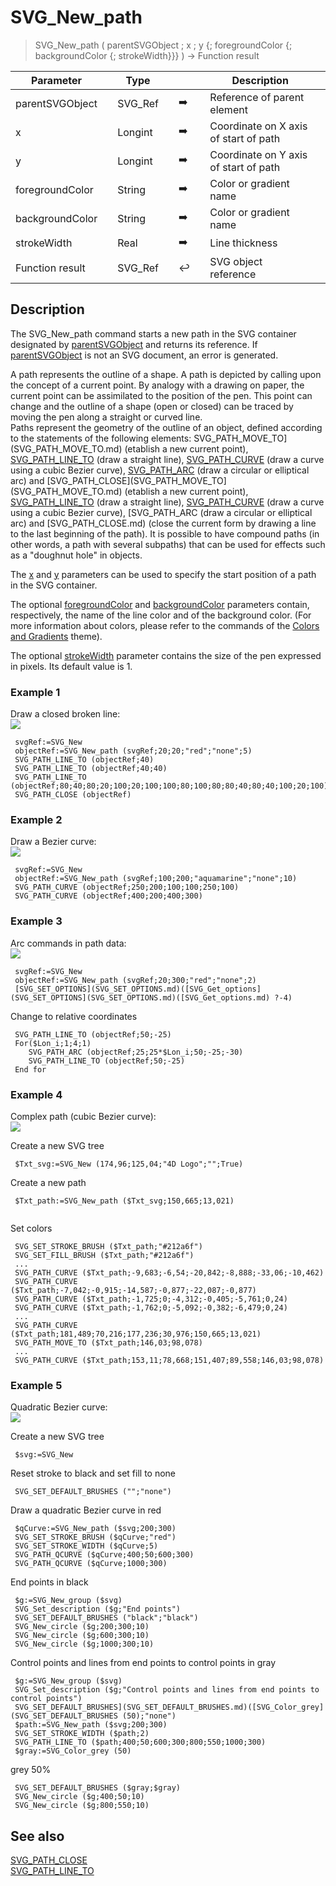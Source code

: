 <!-- node := SVG_New_path ( parent ; Param_2 ; Param_3 ; strokeColor ; fillColor ; strokeWidth )
 -> parent (Text)
 -> Param_2 (Real)
 -> Param_3 (Real)
 -> strokeColor (Text)
 -> fillColor (Text)
 -> strokeWidth (Real)
 <- node (Text)-->
# SVG_New_path

> SVG_New_path ( parentSVGObject ; x ; y {; foregroundColor {; backgroundColor {; strokeWidth}}} ) -> Function result

| Parameter |     | Type |     |     |     | Description |     |
| --- | --- | --- | --- | --- | --- | --- | --- |
| parentSVGObject |     | SVG_Ref |     | ➡️ |     | Reference of parent element |     |
| x   |     | Longint |     | ➡️ |     | Coordinate on X axis of start of path |     |
| y   |     | Longint |     | ➡️ |     | Coordinate on Y axis of start of path |     |
| foregroundColor |     | String |     | ➡️ |     | Color or gradient name |     |
| backgroundColor |     | String |     | ➡️ |     | Color or gradient name |     |
| strokeWidth |     | Real |     | ➡️ |     | Line thickness |     |
| Function result |     | SVG_Ref |     | ↩️ |     | SVG object reference |     |

## Description

The SVG_New_path command starts a new path in the SVG container designated by [parentSVGObject](# "Reference of parent element") and returns its reference. If [parentSVGObject](# "Reference of parent element") is not an SVG document, an error is generated.

A path represents the outline of a shape. A path is depicted by calling upon the concept of a current point. By analogy with a drawing on paper, the current point can be assimilated to the position of the pen. This point can change and the outline of a shape (open or closed) can be traced by moving the pen along a straight or curved line.  
Paths represent the geometry of the outline of an object, defined according to the statements of the following elements: SVG_PATH_MOVE_TO](SVG_PATH_MOVE_TO.md) (etablish a new current point), [SVG_PATH_LINE_TO](SVG_PATH_LINE_TO.md) (draw a straight line), [SVG_PATH_CURVE](SVG_PATH_CURVE.md) (draw a curve using a cubic Bezier curve), [SVG_PATH_ARC](SVG_PATH_ARC.md) (draw a circular or elliptical arc) and [SVG_PATH_CLOSE](SVG_PATH_MOVE_TO](SVG_PATH_MOVE_TO.md) (etablish a new current point), [SVG_PATH_LINE_TO](SVG_PATH_LINE_TO.md) (draw a straight line), [SVG_PATH_CURVE](SVG_PATH_CURVE.md) (draw a curve using a cubic Bezier curve), [SVG_PATH_ARC (draw a circular or elliptical arc) and [SVG_PATH_CLOSE.md)  (close the current form by drawing a line to the last beginning of the path). It is possible to have compound paths (in other words, a path with several subpaths) that can be used for effects such as a "doughnut hole" in objects.

The [x](# "Coordinate on X axis of start of path") and [y](# "Coordinate on Y axis of start of path") parameters can be used to specify the start position of a path in the SVG container.

The optional [foregroundColor](# "Color or gradient name") and [backgroundColor](# "Color or gradient name") parameters contain, respectively, the name of the line color and of the background color. (For more information about colors, please refer to the commands of the [Colors and Gradients](../Colors%20and%20Gradients.md) theme).

The optional [strokeWidth](# "Line thickness") parameter contains the size of the pen expressed in pixels. Its default value is 1.

### Example 1  

Draw a closed broken line:  
![](https://doc.4d.com/4Dv19/picture/195198/pict195198.en.png)

```4d
 svgRef:=SVG_New   
 objectRef:=SVG_New_path (svgRef;20;20;"red";"none";5)  
 SVG_PATH_LINE_TO (objectRef;40)  
 SVG_PATH_LINE_TO (objectRef;40;40)  
 SVG_PATH_LINE_TO (objectRef;80;40;80;20;100;20;100;100;80;100;80;80;40;80;40;100;20;100)  
 SVG_PATH_CLOSE (objectRef)
```

### Example 2  

Draw a Bezier curve:  
![](https://doc.4d.com/4Dv19/picture/195199/pict195199.en.png)

```4d
 svgRef:=SVG_New   
 objectRef:=SVG_New_path (svgRef;100;200;"aquamarine";"none";10)  
 SVG_PATH_CURVE (objectRef;250;200;100;100;250;100)  
 SVG_PATH_CURVE (objectRef;400;200;400;300)
```

### Example 3  

Arc commands in path data:  
![](https://doc.4d.com/4Dv19/picture/195200/pict195200.en.png)


```4d
 svgRef:=SVG_New   
 objectRef:=SVG_New_path (svgRef;20;300;"red";"none";2)  
 [SVG_SET_OPTIONS](SVG_SET_OPTIONS.md)([SVG_Get_options](SVG_SET_OPTIONS](SVG_SET_OPTIONS.md)([SVG_Get_options.md) ?-4) 
```

Change to relative coordinates  
```4d
 SVG_PATH_LINE_TO (objectRef;50;-25)  
 For($Lon_i;1;4;1)  
    SVG_PATH_ARC (objectRef;25;25*$Lon_i;50;-25;-30)  
    SVG_PATH_LINE_TO (objectRef;50;-25)  
 End for

```

### Example 4  

Complex path (cubic Bezier curve):  
![](https://doc.4d.com/4Dv19/picture/195201/pict195201.en.png)

 

Create a new SVG tree  

```4d
 $Txt_svg:=SVG_New (174,96;125,04;"4D Logo";"";True)  

```
Create a new path  

```4d
 $Txt_path:=SVG_New_path ($Txt_svg;150,665;13,021)  
  
```

Set colors 

```4d 
 SVG_SET_STROKE_BRUSH ($Txt_path;"#212a6f")  
 SVG_SET_FILL_BRUSH ($Txt_path;"#212a6f")  
 ...  
 SVG_PATH_CURVE ($Txt_path;-9,683;-6,54;-20,842;-8,888;-33,06;-10,462)  
 SVG_PATH_CURVE ($Txt_path;-7,042;-0,915;-14,587;-0,877;-22,087;-0,877)  
 SVG_PATH_CURVE ($Txt_path;-1,725;0;-4,312;-0,405;-5,761;0,24)  
 SVG_PATH_CURVE ($Txt_path;-1,762;0;-5,092;-0,382;-6,479;0,24)  
 ...  
 SVG_PATH_CURVE ($Txt_path;181,489;70,216;177,236;30,976;150,665;13,021)  
 SVG_PATH_MOVE_TO ($Txt_path;146,03;98,078)  
 ...  
 SVG_PATH_CURVE ($Txt_path;153,11;78,668;151,407;89,558;146,03;98,078)

```


### Example 5  

Quadratic Bezier curve:  
![](https://doc.4d.com/4Dv19/picture/195202/pict195202.en.png)

Create a new SVG tree  

```4d
 $svg:=SVG_New
```

Reset stroke to black and set fill to none  

```4d
 SVG_SET_DEFAULT_BRUSHES ("";"none")  

```

Draw a quadratic Bezier curve in red  
```4d
 $qCurve:=SVG_New_path ($svg;200;300)  
 SVG_SET_STROKE_BRUSH ($qCurve;"red")  
 SVG_SET_STROKE_WIDTH ($qCurve;5)  
 SVG_PATH_QCURVE ($qCurve;400;50;600;300)  
 SVG_PATH_QCURVE ($qCurve;1000;300)  
```

End points in black  

```4d
 $g:=SVG_New_group ($svg)  
 SVG_Set_description ($g;"End points")  
 SVG_SET_DEFAULT_BRUSHES ("black";"black")  
 SVG_New_circle ($g;200;300;10)  
 SVG_New_circle ($g;600;300;10)  
 SVG_New_circle ($g;1000;300;10)  
```

Control points and lines from end points to control points in gray  

```4d
 $g:=SVG_New_group ($svg)  
 SVG_Set_description ($g;"Control points and lines from end points to control points")  
 SVG_SET_DEFAULT_BRUSHES](SVG_SET_DEFAULT_BRUSHES.md)([SVG_Color_grey](SVG_SET_DEFAULT_BRUSHES (50);"none")  
 $path:=SVG_New_path ($svg;200;300)  
 SVG_SET_STROKE_WIDTH ($path;2)  
 SVG_PATH_LINE_TO ($path;400;50;600;300;800;550;1000;300)  
 $gray:=SVG_Color_grey (50)
```

grey 50%  

```4d
 SVG_SET_DEFAULT_BRUSHES ($gray;$gray)  
 SVG_New_circle ($g;400;50;10)  
 SVG_New_circle ($g;800;550;10)
```

## See also 

[SVG_PATH_CLOSE](SVG_PATH_CLOSE.md)  
[SVG_PATH_LINE_TO](SVG_PATH_LINE_TO.md)
